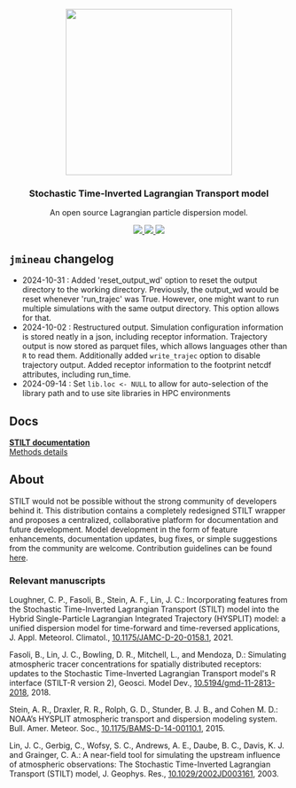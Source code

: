 <p align="center">
  <a href="https://uataq.github.io/stilt/">
    <img src="https://uataq.github.io/stilt/static/img/footprint-circle.png" width=300/>
  </a>
</p>

<h3 align="center">
  Stochastic Time-Inverted Lagrangian Transport model
</h3>

<p align="center">
  An open source Lagrangian particle dispersion model.
</p>

<p align="center">
  <a href="https://github.com/uataq/stilt/actions?query=branch%3Amain">
    <img src="https://github.com/uataq/stilt/workflows/Build%20+%20Test/badge.svg"/>
  </a>
  <a href="https://github.com/uataq/stilt/issues">
    <img src="https://img.shields.io/github/issues/uataq/stilt.svg"/>
  </a>
  <a href="https://uataq.github.io/stilt/">
    <img src="https://img.shields.io/website-up-down-green-red/http/uataq.github.io.svg?label=website"/>
  </a>
</p>

## `jmineau` changelog

- 2024-10-31 : Added 'reset_output_wd' option to reset the output directory to the working directory. Previously, the output_wd would be reset whenever 'run_trajec' was True. However, one might want to run multiple simulations with the same output directory. This option allows for that.
- 2024-10-02 : Restructured output. Simulation configuration information is stored neatly in a json, including receptor information. Trajectory output is now stored as parquet files, which allows languages other than `R` to read them. Additionally added `write_trajec` option to disable trajectory output. Added receptor information to the footprint netcdf attributes, including run_time.
- 2024-09-14 : Set `lib.loc <- NULL` to allow for auto-selection of the library path and to use site libraries in HPC environments

## Docs

[**STILT documentation**](https://uataq.github.io/stilt/)  
[Methods details](https://www.geosci-model-dev.net/11/2813/2018/)

## About

STILT would not be possible without the strong community of developers behind it. This distribution contains a completely redesigned STILT wrapper and proposes a centralized, collaborative platform for documentation and future development. Model development in the form of feature enhancements, documentation updates, bug fixes, or simple suggestions from the community are welcome. Contribution guidelines can be found [here](https://uataq.github.io/stilt/#/contribute).

### Relevant manuscripts

Loughner, C. P., Fasoli, B., Stein, A. F., Lin, J. C.: Incorporating features from the Stochastic Time-Inverted Lagrangian Transport (STILT) model into the Hybrid Single-Particle Lagrangian Integrated Trajectory (HYSPLIT) model: a unified dispersion model for time-forward and time-reversed applications, J. Appl. Meteorol. Climatol., [10.1175/JAMC-D-20-0158.1](https://doi.org/10.1175/JAMC-D-20-0158.1), 2021.

Fasoli, B., Lin, J. C., Bowling, D. R., Mitchell, L., and Mendoza, D.: Simulating atmospheric tracer concentrations for spatially distributed receptors: updates to the Stochastic Time-Inverted Lagrangian Transport model's R interface (STILT-R version 2), Geosci. Model Dev., [10.5194/gmd-11-2813-2018](https://doi.org/10.5194/gmd-11-2813-2018), 2018.

Stein, A. R., Draxler, R. R., Rolph, G. D., Stunder, B. J. B., and Cohen M. D.: NOAA’s HYSPLIT atmospheric transport and dispersion modeling system. Bull. Amer. Meteor. Soc., [10.1175/BAMS-D-14-00110.1](https://doi.org/10.1175/BAMS-D-14-00110.1), 2015.

Lin, J. C., Gerbig, C., Wofsy, S. C., Andrews, A. E., Daube, B. C., Davis, K. J. and Grainger, C. A.: A near-field tool for simulating the upstream influence of atmospheric observations: The Stochastic Time-Inverted Lagrangian Transport (STILT) model, J. Geophys. Res., [10.1029/2002JD003161](https://doi.org/10.1029/2002JD003161), 2003.
